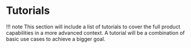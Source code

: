 # Tutorials
 
!!! note
    This section will include a list of tutorials to cover the full product capabilities in a more advanced context. A tutorial will be a combination of basic use cases to achieve a bigger goal. 

